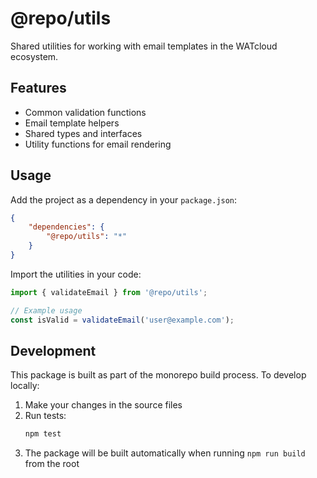 # @repo/utils

Shared utilities for working with email templates in the WATcloud ecosystem.

## Features

- Common validation functions
- Email template helpers
- Shared types and interfaces
- Utility functions for email rendering

## Usage

Add the project as a dependency in your `package.json`:

```json
{
    "dependencies": {
        "@repo/utils": "*"
    }
}
```

Import the utilities in your code:

```typescript
import { validateEmail } from '@repo/utils';

// Example usage
const isValid = validateEmail('user@example.com');
```

## Development

This package is built as part of the monorepo build process. To develop locally:

1. Make your changes in the source files
2. Run tests:
   ```sh
   npm test
   ```
3. The package will be built automatically when running `npm run build` from the root
